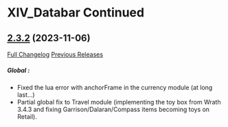 # XIV_Databar Continued

## [2.3.2](https://github.com/ZelionGG/XIV_Databar-Continued/tree/v2.3.2) (2023-11-06)

[Full Changelog](https://github.com/ZelionGG/XIV_Databar-Continued/compare/v2.3.1...v2.3.2) [Previous Releases](https://github.com/ZelionGG/XIV_Databar-Continued/releases)

##### _Global :_
- Fixed the lua error with anchorFrame in the currency module (at long last...)
- Partial global fix to Travel module (implementing the toy box from Wrath 3.4.3 and fixing Garrison/Dalaran/Compass items becoming toys on Retail).